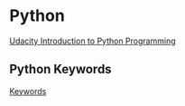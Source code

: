 # Python

[Udacity Introduction to Python Programming](https://www.udacity.com/course/introduction-to-python--ud1110)

## Python Keywords
[Keywords](https://docs.python.org/3/reference/lexical_analysis.html#keywords)



